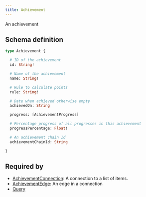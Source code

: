 ```yaml
---
title: Achievement
---
```


<p>An achievement</p>


## Schema definition
```graphql
type Achievement {

  # ID of the achievement
  id: String! 

  # Name of the achievement
  name: String! 

  # Rule to calculate points
  rule: String! 

  # Date when achieved otherwise empty
  achievedOn: String 

  progress: [AchievementProgress] 

  # Percentage progress of all progresses in this achievement
  progressPercentage: Float! 

  # An achievement chain Id
  achievementChainId: String 

}
```
## Required by
* [AchievementConnection](graphql/schema/achievementconnection.md): A connection to a list of items.
* [AchievementEdge](graphql/schema/achievementedge.md): An edge in a connection
* [Query](graphql/schema/query.md)
